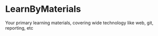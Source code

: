 LearnByMaterials
================

Your primary learning materials, covering wide technology like web, git, reporting, etc
